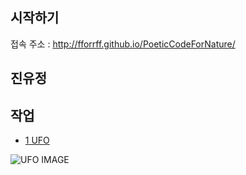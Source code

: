 ## 시작하기

접속 주소 : <http://fforrff.github.io/PoeticCodeForNature/>


## 진유정


## 작업
 * [1 UFO](https://editor.p5js.org/fforrff@gmail.com/sketches/fqwsSTuqt/)

 ![UFO IMAGE](./UFO_UFO.png)
